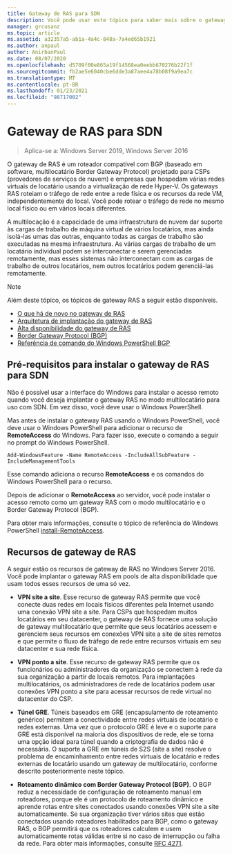```yaml
---
title: Gateway de RAS para SDN
description: Você pode usar este tópico para saber mais sobre o gateway de RAS, que é um roteador com capacidade de Border Gateway Protocol de vários locatários, baseado em software (BGP) no Windows Server 2019 e 2016.
manager: grcusanz
ms.topic: article
ms.assetid: a32357a5-ab1a-4a4c-848a-7a4ed65b1921
ms.author: anpaul
author: AnirbanPaul
ms.date: 08/07/2020
ms.openlocfilehash: d5709f00e865a19f14568ea0eebb670276b22f1f
ms.sourcegitcommit: fb2ae5e6040cbe6dde3a87aee4a78b08f9a9ea7c
ms.translationtype: MT
ms.contentlocale: pt-BR
ms.lasthandoff: 01/23/2021
ms.locfileid: "98717002"
---
```

# <a name="ras-gateway-for-sdn"></a>Gateway de RAS para SDN

>Aplica-se a: Windows Server 2019, Windows Server 2016

O gateway de RAS é um roteador compatível com BGP (baseado em software, multilocatário Border Gateway Protocol) projetado para CSPs (provedores de serviços de nuvem) e empresas que hospedam várias redes virtuais de locatário usando a virtualização de rede Hyper-V. Os gateways RAS roteiam o tráfego de rede entre a rede física e os recursos da rede VM, independentemente do local. Você pode rotear o tráfego de rede no mesmo local físico ou em vários locais diferentes.

A multilocação é a capacidade de uma infraestrutura de nuvem dar suporte às cargas de trabalho de máquina virtual de vários locatários, mas ainda isolá-las umas das outras, enquanto todas as cargas de trabalho são executadas na mesma infraestrutura. As várias cargas de trabalho de um locatário individual podem se interconectar e serem gerenciadas remotamente, mas esses sistemas não interconectam com as cargas de trabalho de outros locatários, nem outros locatários podem gerenciá-las remotamente.

> [!NOTE]
> Além deste tópico, os tópicos de gateway RAS a seguir estão disponíveis.
>
> -   [O que há de novo no gateway de RAS](../../../sdn/technologies/network-function-virtualization/What-s-New-in-RAS-Gateway.md)
> -   [Arquitetura de implantação do gateway de RAS](../../../sdn/technologies/network-function-virtualization/RAS-Gateway-Deployment-Architecture.md)
> -   [Alta disponibilidade do gateway de RAS](../../../sdn/technologies/network-function-virtualization/RAS-Gateway-High-Availability.md)
> -   [Border Gateway Protocol &#40;BGP&#41;](../../../../remote/remote-access/bgp/Border-Gateway-Protocol-BGP.md)
> -   [Referência de comando do Windows PowerShell BGP](../../../../remote/remote-access/bgp/BGP-Windows-PowerShell-Command-Reference.md)


## <a name="prerequisites-for-installing-ras-gateway-for-sdn"></a>Pré-requisitos para instalar o gateway de RAS para SDN
Não é possível usar a interface do Windows para instalar o acesso remoto quando você deseja implantar o gateway RAS no modo multilocatário para uso com SDN. Em vez disso, você deve usar o Windows PowerShell.

Mas antes de instalar o gateway RAS usando o Windows PowerShell, você deve usar o Windows PowerShell para adicionar o recurso de **RemoteAccess** do Windows. Para fazer isso, execute o comando a seguir no prompt do Windows PowerShell.

`Add-WindowsFeature -Name RemoteAccess -IncludeAllSubFeature -IncludeManagementTools`

Esse comando adiciona o recurso **RemoteAccess** e os comandos do Windows PowerShell para o recurso.

Depois de adicionar o **RemoteAccess** ao servidor, você pode instalar o acesso remoto como um gateway RAS com o modo multilocatário e o Border Gateway Protocol (BGP).

Para obter mais informações, consulte o tópico de referência do Windows PowerShell [install-RemoteAccess](https://technet.microsoft.com/library/hh918408.aspx).

## <a name="ras-gateway-features"></a>Recursos de gateway de RAS
A seguir estão os recursos de gateway de RAS no Windows Server 2016. Você pode implantar o gateway RAS em pools de alta disponibilidade que usam todos esses recursos de uma só vez.

-   **VPN site a site**. Esse recurso de gateway RAS permite que você conecte duas redes em locais físicos diferentes pela Internet usando uma conexão VPN site a site. Para CSPs que hospedam muitos locatários em seu datacenter, o gateway de RAS fornece uma solução de gateway multilocatário que permite que seus locatários acessem e gerenciem seus recursos em conexões VPN site a site de sites remotos e que permite o fluxo de tráfego de rede entre recursos virtuais em seu datacenter e sua rede física.

-   **VPN ponto a site**. Esse recurso de gateway RAS permite que os funcionários ou administradores da organização se conectem à rede da sua organização a partir de locais remotos.  Para implantações multilocatários, os administradores de rede de locatários podem usar conexões VPN ponto a site para acessar recursos de rede virtual no datacenter do CSP.

-   **Túnel GRE**. Túneis baseados em GRE (encapsulamento de roteamento genérico) permitem a conectividade entre redes virtuais de locatário e redes externas. Uma vez que o protocolo GRE é leve e o suporte para GRE está disponível na maioria dos dispositivos de rede, ele se torna uma opção ideal para túnel quando a criptografia de dados não é necessária. O suporte a GRE em túneis de S2S (site a site) resolve o problema de encaminhamento entre redes virtuais de locatário e redes externas de locatário usando um gateway de multilocatário, conforme descrito posteriormente neste tópico.

-   **Roteamento dinâmico com Border Gateway Protocol (BGP)**. O BGP reduz a necessidade de configuração de roteamento manual em roteadores, porque ele é um protocolo de roteamento dinâmico e aprende rotas entre sites conectados usando conexões VPN site a site automaticamente. Se sua organização tiver vários sites que estão conectados usando roteadores habilitados para BGP, como o gateway RAS, o BGP permitirá que os roteadores calculem e usem automaticamente rotas válidas entre si no caso de interrupção ou falha da rede. Para obter mais informações, consulte [RFC 4271](https://tools.ietf.org/html/rfc4271).





